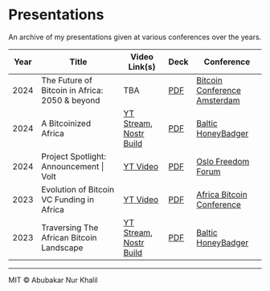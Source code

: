# Presentations

An archive of my presentations given at various conferences over the years.

| Year | Title | Video Link(s) | Deck | Conference |
| ---- | ----- | ------------- | ---- | ---------- |
| 2024 | The Future of Bitcoin in Africa: 2050 & beyond  | TBA | [PDF](./decks/Bitcoin%20Amsterdam/The%20Future%20of%20Bitcoin%20in%20Africa%20-%202050%20&%20Beyond%20(Bitcoin%20Amsterdam%20Conf%2024).pdf) | [Bitcoin Conference Amsterdam](https://b.tc/conference/amsterdam/) |
| 2024 | A Bitcoinized Africa | [YT Stream](https://www.youtube.com/live/tgQHBN2PtMo?t=20220s), [Nostr Build](https://v.nostr.build/23YW9Ad3A0SIP223.mp4) | [PDF](./decks/Baltic%20HoneyBadger/A%20Bitcoinized%20Africa%20(BH2024).pdf) | [Baltic HoneyBadger](https://2024.baltichoneybadger.com/) |
| 2024 | Project Spotlight: Announcement \| Volt | [YT Video](https://www.youtube.com/watch?v=1S80FZsq2SE&list=PL9flMWibV82dJmJYWSm95tXBMDaYnjyDD&index=15&pp=iAQB) | [PDF](./decks/Oslo%20Freedom%20Forum/Volt%20Presentation%20(OFF24).pdf) | [Oslo Freedom Forum](https://oslofreedomforum.com/event/oslo-freedom-forum-oslo-2024/financial-freedom-track/) |
| 2023 | Evolution of Bitcoin VC Funding in Africa | [YT Video](https://www.youtube.com/watch?v=FoV1Pzxv10s&t=12s) | [PDF]() | [Africa Bitcoin Conference](https://afrobitcoin.org) |
| 2023 | Traversing The African Bitcoin Landscape | [YT Stream](https://www.youtube.com/watch?v=V3vvybsc1A4&t=12507s), [Nostr Build](https://v.nostr.build/QP2v.mp4) | [PDF](./decks/Baltic%20HoneyBadger/Traversing%20the%20African%20Bitcoin%20Landscape%20(BH2023).pdf) | [Baltic HoneyBadger](https://2023.baltichoneybadger.com/) |

---

MIT &copy; Abubakar Nur Khalil